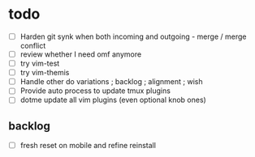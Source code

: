 # todo

- [ ] Harden git synk when both incoming and outgoing - merge / merge conflict
- [ ] review whether I need omf anymore
- [ ] try vim-test
- [ ] try vim-themis
- [ ] Handle other do variations ; backlog ; alignment ; wish
- [ ] Provide auto process to update tmux plugins
- [ ] dotme update all vim plugins (even optional knob ones)

## backlog

- [ ] fresh reset on mobile and refine reinstall
